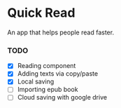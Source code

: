 # Quick Read

An app that helps people read faster.

### TODO
- [X] Reading component
- [X] Adding texts via copy/paste
- [X] Local saving
- [ ] Importing epub book
- [ ] Cloud saving with google drive
